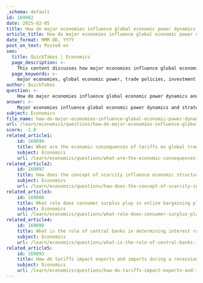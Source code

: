 ```yaml
---
_schema: default
id: 169902
date: 2025-02-05
title: How do major economies influence global economic power dynamics and strategies?
article_title: How do major economies influence global economic power dynamics and strategies?
date_format: MMM DD, YYYY
post_on_text: Posted on
seo:
  title: QuickTakes | Economics
  page_description: >-
    This content discusses how major economies influence global economic power dynamics through trade policies, investment flows, technological advancements, and geopolitical relationships.
  page_keywords: >-
    major economies, global economic power, trade policies, investment flows, technological advancements, geopolitical relationships, economic interdependence, monetary policy, multinational corporations, globalization
author: QuickTakes
question: >-
    How do major economies influence global economic power dynamics and strategies?
answer: >-
    Major economies influence global economic power dynamics and strategies through a variety of mechanisms, including trade policies, investment flows, technological advancements, and geopolitical relationships. Here are some key ways in which these influences manifest:\n\n1. **Trade Policies and Tariffs**: Major economies often set the tone for global trade through their tariff policies and trade agreements. For instance, when the United States imposes tariffs on imports, it can lead to retaliatory measures from other countries, affecting global supply chains and trade relationships. This can shift economic power dynamics as countries adjust their trade strategies in response.\n\n2. **Investment Flows**: The flow of foreign direct investment (FDI) is a significant factor in global economic power. Countries that attract substantial FDI can enhance their economic growth and technological capabilities, thereby increasing their influence. For example, China's Belt and Road Initiative aims to expand its economic reach by investing in infrastructure projects across Asia, Africa, and Europe, thereby increasing its geopolitical influence.\n\n3. **Technological Advancements**: Technological innovation is a critical driver of economic power. Countries that lead in technology, such as the United States and China, can leverage their advancements to gain competitive advantages in various sectors, including manufacturing, finance, and information technology. This technological edge can translate into greater economic influence on the global stage.\n\n4. **Economic Interdependence**: The interconnectedness of the global economy means that economic events in one major economy can have ripple effects worldwide. For example, a recession in the U.S. can lead to decreased demand for imports, impacting the economies of countries that rely on exports to the U.S. This interdependence can shift power dynamics as countries navigate the consequences of economic downturns.\n\n5. **Monetary Policy and Currency Influence**: Major economies, particularly those with reserve currencies like the U.S. dollar, can exert significant influence over global financial markets. Changes in monetary policy, such as interest rate adjustments by the Federal Reserve, can affect global capital flows and investment decisions, thereby impacting economic strategies of other nations.\n\n6. **Globalization and Multinational Corporations**: The rise of globalization has led to the emergence of multinational corporations that operate across borders. These corporations can influence economic policies and practices in various countries, often prioritizing profit maximization over local economic considerations. This can lead to shifts in economic power as these corporations navigate different regulatory environments.\n\n7. **Geopolitical Strategies**: Economic power is often intertwined with geopolitical strategies. Major economies may use economic tools, such as sanctions or trade agreements, to achieve political objectives. For instance, the U.S. has used economic sanctions against countries like Iran to exert pressure and influence their behavior on the global stage.\n\nIn summary, major economies shape global economic power dynamics and strategies through their trade policies, investment flows, technological advancements, and geopolitical maneuvers. The interplay of these factors creates a complex landscape where economic influence is continuously negotiated and redefined. Understanding these dynamics is crucial for analyzing current and future economic interactions on a global scale.
subject: Economics
file_name: how-do-major-economies-influence-global-economic-power-dynamics-and-strategies.md
url: /learn/economics/questions/how-do-major-economies-influence-global-economic-power-dynamics-and-strategies
score: -1.0
related_article1:
    id: 169894
    title: What are the economic consequences of tariffs on global trade, particularly between the US and China?
    subject: Economics
    url: /learn/economics/questions/what-are-the-economic-consequences-of-tariffs-on-global-trade-particularly-between-the-us-and-china
related_article2:
    id: 169897
    title: How does the concept of scarcity influence economic structures and interactions?
    subject: Economics
    url: /learn/economics/questions/how-does-the-concept-of-scarcity-influence-economic-structures-and-interactions
related_article3:
    id: 169886
    title: What role does consumer surplus play in online bargaining platforms like eBay?
    subject: Economics
    url: /learn/economics/questions/what-role-does-consumer-surplus-play-in-online-bargaining-platforms-like-ebay
related_article4:
    id: 169899
    title: What is the role of central banks in determining interest rates and their impact on the economy?
    subject: Economics
    url: /learn/economics/questions/what-is-the-role-of-central-banks-in-determining-interest-rates-and-their-impact-on-the-economy
related_article5:
    id: 169893
    title: How do tariffs impact exports and imports during a recession?
    subject: Economics
    url: /learn/economics/questions/how-do-tariffs-impact-exports-and-imports-during-a-recession
---
```


&nbsp;